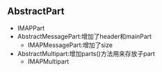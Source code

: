 ## AbstractPart
- IMAPPart
- AbstractMessagePart:增加了header和mainPart
    - IMAPMessagePart:增加了size
- AbstractMultipart:增加parts()方法用来存放子part
    - IMAPMultipart